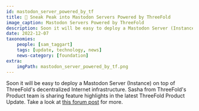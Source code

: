 ```yaml
---
id: mastodon_server_powered_by_tf
title: 👀 Sneak Peak into Mastodon Servers Powered by ThreeFold 
image_caption: Mastodon Servers Powered by ThreeFold
description: Soon it will be easy to deploy a Mastodon Server (Instance) on top of ThreeFold's decentralized Internet infrastructure.
date: 2022-12-07
taxonomies:
    people: [sam_taggart]
    tags: [update, technology, news]
    news-category: [foundation]
extra:
    imgPath: mastodon_server_powered_by_tf.png
---
```


Soon it will be easy to deploy a Mastodon Server (Instance) on top of ThreeFold's decentralized Internet infrastructure. Sasha from ThreeFold's Product team is sharing feature highlights in the latest ThreeFold Product Update. Take a look at [this forum post](https://forum.threefold.io/t/threefold-product-focus-mastodon-servers-powered-by-threefold/3562) for more.
